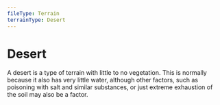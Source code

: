 ```yaml
---
fileType: Terrain
terrainType: Desert
---
```

# Desert
A desert is a type of terrain with little to no vegetation. This is normally because it also has very little water, although other factors, such as poisoning with salt and similar substances, or just extreme exhaustion of the soil may also be a factor.
